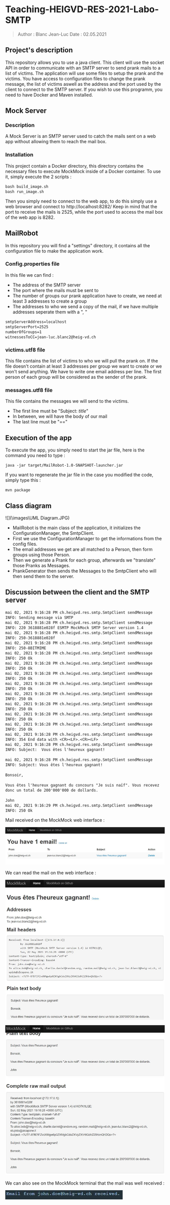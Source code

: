 # Teaching-HEIGVD-RES-2021-Labo-SMTP

>Author : Blanc Jean-Luc
>Date : 02.05.2021

## Project's description
This repository allows you to use a java client. This client will use the socket API in order to communicate with an SMTP server to send prank mails to a list of victims.
The application will use some files to setup the prank and the victims. You have access to configuration files to change the prank message, the list of victims aswell as the address and the port used by the client to connect to the SMTP server.
If you wish to use this programm, you need to have Docker and Maven installed.

## Mock Server
### Description
A Mock Server is an SMTP server used to catch the mails sent on a web app without allowing them to reach the mail box.
### Installation
This project contain a Docker directory, this directory contains the necessary files to execute MockMock inside of a Docker container.
To use it, simply execute the 2 scripts : 
```
bash build_image.sh
bash run_image.sh
```
Then you simply need to connect to the web app, to do this simply use a web browser and connect to http://localhost:8282/
Keep in mind that the port to receive the mails is 2525, while the port used to access the mail box of the web app is 8282.
## MailRobot
In this repository you will find a "settings" directory, it contains all the configuration file to make the application work.

### Config.properties file
In this file we can find : 
* The address of the SMTP server
* The port where the mails must be sent to
* The number of groups our prank application have to create, we need at least 3 addresses to create a group
* The addresses to who we send a copy of the mail, if we have multiple addresses seperate them with a ", "

```
smtpServerAddress=localhost
smtpServerPort=2525
numberOfGroups=1
witnessesToCC=jean-luc.blanc2@heig-vd.ch
```

### victims.utf8 file
This file contains the list of victims to who we will pull the prank on. If the file doesn't contain at least 3 addresses per group we want to create or we won't send anything.
We have to write one email address per line. The first person of each group will be considered as the sender of the prank.
### messages.utf8 file
This file contains the messages we will send to the victims.
* The first line must be "Subject: *title*"
* In between, we will have the body of our mail
* The last line must be "=="

## Execution of the app
To execute the app, you simply need to start the jar file, here is the command you need to type : 
```
java -jar target/MailRobot-1.0-SNAPSHOT-launcher.jar
```
If you want to regenerate the jar file in the case you modified the code, simply type this : 
```
mvn package
```

## Class diagram

![](\images\UML Diagram.JPG)

* MailRobot is the main class of the application, it initializes the ConfigurationManager, the SmtpClient.
* First we use the ConfigurationManager to get the informations from the config files.
* The email addresses we get are all matched to a Person, then form groups using those Person.
* Then we generate a Prank for each group, afterwards we "translate" those Pranks as Messages.
* PrankGenerator then sends the Messages to the SmtpClient who will then send them to the server.



## Discussion between the client and the SMTP server



```
mai 02, 2021 9:16:28 PM ch.heigvd.res.smtp.SmtpClient sendMessage
INFO: Sending message via SMTP
mai 02, 2021 9:16:28 PM ch.heigvd.res.smtp.SmtpClient sendMessage
INFO: 220 3618881e028f ESMTP MockMock SMTP Server version 1.4
mai 02, 2021 9:16:28 PM ch.heigvd.res.smtp.SmtpClient sendMessage
INFO: 250-3618881e028f
mai 02, 2021 9:16:28 PM ch.heigvd.res.smtp.SmtpClient sendMessage
INFO: 250-8BITMIME
mai 02, 2021 9:16:28 PM ch.heigvd.res.smtp.SmtpClient sendMessage
INFO: 250 Ok
mai 02, 2021 9:16:28 PM ch.heigvd.res.smtp.SmtpClient sendMessage
INFO: 250 Ok
mai 02, 2021 9:16:28 PM ch.heigvd.res.smtp.SmtpClient sendMessage
INFO: 250 Ok
mai 02, 2021 9:16:28 PM ch.heigvd.res.smtp.SmtpClient sendMessage
INFO: 250 Ok
mai 02, 2021 9:16:28 PM ch.heigvd.res.smtp.SmtpClient sendMessage
INFO: 250 Ok
mai 02, 2021 9:16:28 PM ch.heigvd.res.smtp.SmtpClient sendMessage
INFO: 250 Ok
mai 02, 2021 9:16:28 PM ch.heigvd.res.smtp.SmtpClient sendMessage
INFO: 250 Ok
mai 02, 2021 9:16:28 PM ch.heigvd.res.smtp.SmtpClient sendMessage
INFO: 250 Ok
mai 02, 2021 9:16:28 PM ch.heigvd.res.smtp.SmtpClient sendMessage
INFO: 354 End data with <CR><LF>.<CR><LF>
mai 02, 2021 9:16:28 PM ch.heigvd.res.smtp.SmtpClient sendMessage
INFO: Subject:  Vous êtes l'heureux gagnant!

mai 02, 2021 9:16:28 PM ch.heigvd.res.smtp.SmtpClient sendMessage
INFO: Subject: Vous êtes l'heureux gagnant!

Bonsoir,

Vous êtes l'heureux gagnant du concours "Je suis naïf". Vous recevez donc un total de 200'000'000 de dollards.

John
mai 02, 2021 9:16:29 PM ch.heigvd.res.smtp.SmtpClient sendMessage
INFO: 250 Ok
```

Mail received on the MockMock web interface : 

![](\images\MailReceived.JPG)

We can read the mail on the web interface : 

![](\images\Mail1.JPG)

![](\images\Mail2.JPG)

We can also see on the MockMock terminal that the mail was well received : 

![](\images\dockerTerminal.JPG)